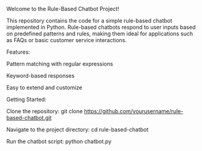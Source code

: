 Welcome to the Rule-Based Chatbot Project!

This repository contains the code for a simple rule-based chatbot implemented in Python. Rule-based chatbots respond to user inputs based on predefined patterns and rules, making them ideal for applications such as FAQs or basic customer service interactions.

Features:

Pattern matching with regular expressions

Keyword-based responses

Easy to extend and customize

Getting Started:

Clone the repository: git clone https://github.com/yourusername/rule-based-chatbot.git

Navigate to the project directory: cd rule-based-chatbot

Run the chatbot script: python chatbot.py